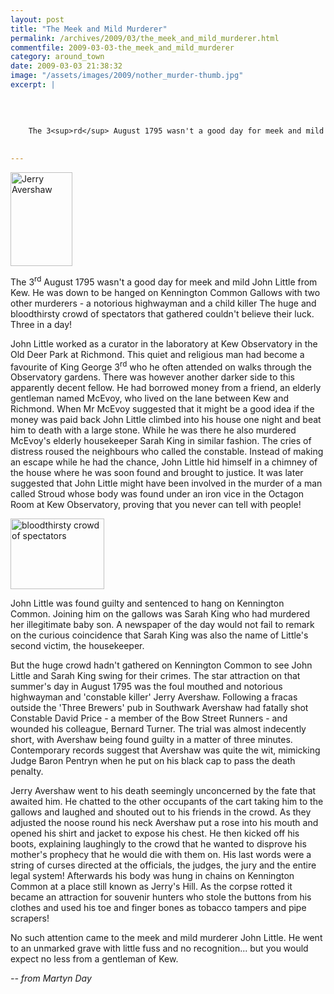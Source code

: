 ```yaml
---
layout: post
title: "The Meek and Mild Murderer"
permalink: /archives/2009/03/the_meek_and_mild_murderer.html
commentfile: 2009-03-03-the_meek_and_mild_murderer
category: around_town
date: 2009-03-03 21:38:32
image: "/assets/images/2009/nother_murder-thumb.jpg"
excerpt: |
    
    
    
    
    The 3<sup>rd</sup> August 1795 wasn't a good day for meek and mild John Little from Kew. He was down to be hanged on Kennington Common Gallows with two other murderers - a notorious highwayman and a child killer The huge and bloodthirsty crowd of spectators that gathered couldn't believe their luck. Three in a day!
    

---
```


<a href="/assets/images/2009/avershaw.jpg"><img src="/assets/images/2009/avershaw-thumb.jpg" width="99" height="150" alt="Jerry Avershaw" class="photo right" /></a>

The 3<sup>rd</sup> August 1795 wasn't a good day for meek and mild John Little from Kew. He was down to be hanged on Kennington Common Gallows with two other murderers - a notorious highwayman and a child killer The huge and bloodthirsty crowd of spectators that gathered couldn't believe their luck. Three in a day!

John Little worked as a curator in the laboratory at Kew Observatory in the Old Deer Park at Richmond. This quiet and religious man had become a favourite of King George 3<sup>rd</sup> who he often attended on walks through the Observatory gardens. There was however another darker side to this apparently decent fellow. He had borrowed money from a friend, an elderly gentleman named McEvoy, who lived on the lane between Kew and Richmond. When Mr McEvoy suggested that it might be a good idea if the money was paid back John Little climbed into his house one night and beat him to death with a large stone. While he was there he also murdered McEvoy's elderly housekeeper Sarah King in similar fashion. The cries of distress roused the neighbours who called the constable. Instead of making an escape while he had the chance, John Little hid himself in a chimney of the house where he was soon found and brought to justice. It was later suggested that John Little might have been involved in the murder of a man called Stroud whose body was found under an iron vice in the Octagon Room at Kew Observatory, proving that you never can tell with people!

<a href="/assets/images/2009/nother_murder.jpg"><img src="/assets/images/2009/nother_murder-thumb.jpg" width="150" height="113" alt="bloodthirsty crowd of spectators"  class="photo right" /></a>

John Little was found guilty and sentenced to hang on Kennington Common. Joining him on the gallows was Sarah King who had murdered her illegitimate baby son. A newspaper of the day would not fail to remark on the curious coincidence that Sarah King was also the name of Little's second victim, the housekeeper.

But the huge crowd hadn't gathered on Kennington Common to see John Little and Sarah King swing for their crimes. The star attraction on that summer's day in August 1795 was the foul mouthed and notorious highwayman and 'constable killer' Jerry Avershaw. Following a fracas outside the 'Three Brewers' pub in Southwark Avershaw had fatally shot Constable David Price - a member of the Bow Street Runners - and wounded his colleague, Bernard Turner. The trial was almost indecently short, with Avershaw being found guilty in a matter of three minutes. Contemporary records suggest that Avershaw was quite the wit, mimicking Judge Baron Pentryn when he put on his black cap to pass the death penalty.

Jerry Avershaw went to his death seemingly unconcerned by the fate that awaited him. He chatted to the other occupants of the cart taking him to the gallows and laughed and shouted out to his friends in the crowd. As they adjusted the noose round his neck Avershaw put a rose into his mouth and opened his shirt and jacket to expose his chest. He then kicked off his boots, explaining laughingly to the crowd that he wanted to disprove his mother's prophecy that he would die with them on. His last words were a string of curses directed at the officials, the judges, the jury and the entire legal system! Afterwards his body was hung in chains on Kennington Common at a place still known as Jerry's Hill. As the corpse rotted it became an attraction for souvenir hunters who stole the buttons from his clothes and used his toe and finger bones as tobacco tampers and pipe scrapers!

No such attention came to the meek and mild murderer John Little. He went to an unmarked grave with little fuss and no recognition... but you would expect no less from a gentleman of Kew.

<cite>-- from Martyn Day</cite>
